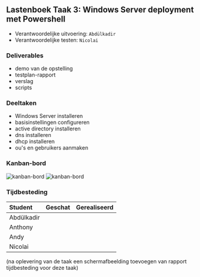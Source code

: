 ## Lastenboek Taak 3: Windows Server deployment met Powershell

* Verantwoordelijke uitvoering: `Abdülkadir`
* Verantwoordelijke testen: `Nicolai`

### Deliverables

* demo van de opstelling
* testplan-rapport
* verslag
* scripts

### Deeltaken

* Windows Server installeren
* basisinstellingen configureren
* active directory installeren
* dns installeren
* dhcp installeren
* ou's en gebruikers aanmaken

### Kanban-bord

![kanban-bord](https://github.com/HoGentTIN/ops3-g03/blob/master/weekrapport/image/week5_kanban1.PNG)
![kanban-bord](https://github.com/HoGentTIN/ops3-g03/blob/master/weekrapport/image/week5_kanban2.PNG)

### Tijdbesteding

| Student  | Geschat | Gerealiseerd |
| :---     |    ---: |         ---: |
| Abdülkadir |         |              |
| Anthony |         |              |
| Andy |         |              |
| Nicolai |         |              |

(na oplevering van de taak een schermafbeelding toevoegen van rapport tijdbesteding voor deze taak)
